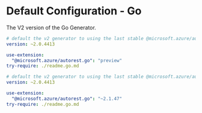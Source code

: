 # Default Configuration - Go

The V2 version of the Go Generator.

``` yaml $(go) && $(preview) && !isRequested('@autorest/go')
# default the v2 generator to using the last stable @microsoft.azure/autorest-core 
version: ~2.0.4413

use-extension:
  "@microsoft.azure/autorest.go": "preview"
try-require: ./readme.go.md
```

``` yaml $(go) && !isRequested('@autorest/go')
# default the v2 generator to using the last stable @microsoft.azure/autorest-core 
version: ~2.0.4413

use-extension:
  "@microsoft.azure/autorest.go": "~2.1.47"
try-require: ./readme.go.md
```